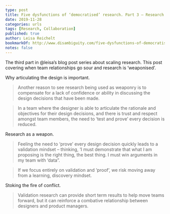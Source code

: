```yaml
---
type: post
title: Five dysfunctions of ‘democratised’ research. Part 3 – Research as a weapon
date: 2019-11-28
categories: urls
tags: [Research, Collaboration]
published: true
author: Leisa Reichelt
bookmarkOf: http://www.disambiguity.com/five-dysfunctions-of-democratised-research-part-3-research-as-a-weapon/
notes: false
---
```


The third part in @leisa’s blog post series about scaling research. This post covering when team relationships go sour and research is ‘weaponised’.

Why articulating the design is important.

> Another reason to see research being used as weaponry is to compensate for a lack of confidence or ability in discussing the design decisions that have been made.

> In a team where the designer is able to articulate the rationale and objectives for their design decisions, and there is trust and respect amongst team members, the need to ‘test and prove’ every decision is reduced.

Research as a weapon.

> Feeling the need to ‘prove’ every design decision quickly leads to a  validation mindset – thinking, ‘I must demonstrate that what I am proposing is the right thing, the best thing. I must win arguments in my team with ‘data”.

> If we focus entirely on validation and ‘proof’, we risk moving away from a learning, discovery mindset.

Stoking the fire of conflict.

> Validation research can provide short term results to help move teams forward, but it can reinforce a combative relationship between designers and product managers.
